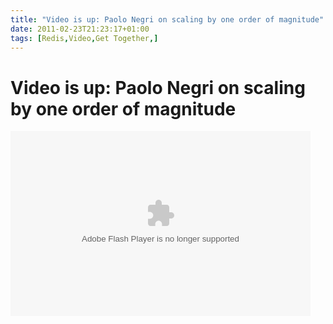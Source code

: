 ```yaml
---
title: "Video is up: Paolo Negri on scaling by one order of magnitude"
date: 2011-02-23T21:23:17+01:00
tags: [Redis,Video,Get Together,]
---
```


# Video is up: Paolo Negri on scaling by one order of magnitude


<embed src="http://blip.tv/play/AYKkngUC" type="application/x-shockwave-flash" width="480" height="296" 
allowscriptaccess="always" allowfullscreen="true"></embed>

